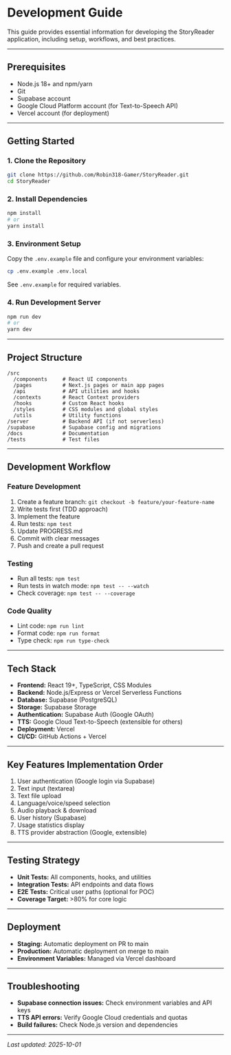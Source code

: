 # Development Guide

This guide provides essential information for developing the StoryReader application, including setup, workflows, and best practices.

---

## Prerequisites
- Node.js 18+ and npm/yarn
- Git
- Supabase account
- Google Cloud Platform account (for Text-to-Speech API)
- Vercel account (for deployment)

---

## Getting Started

### 1. Clone the Repository
```bash
git clone https://github.com/Robin318-Gamer/StoryReader.git
cd StoryReader
```

### 2. Install Dependencies
```bash
npm install
# or
yarn install
```

### 3. Environment Setup
Copy the `.env.example` file and configure your environment variables:
```bash
cp .env.example .env.local
```

See `.env.example` for required variables.

### 4. Run Development Server
```bash
npm run dev
# or
yarn dev
```

---

## Project Structure
```
/src
  /components     # React UI components
  /pages          # Next.js pages or main app pages
  /api            # API utilities and hooks
  /contexts       # React Context providers
  /hooks          # Custom React hooks
  /styles         # CSS modules and global styles
  /utils          # Utility functions
/server           # Backend API (if not serverless)
/supabase         # Supabase config and migrations
/docs             # Documentation
/tests            # Test files
```

---

## Development Workflow

### Feature Development
1. Create a feature branch: `git checkout -b feature/your-feature-name`
2. Write tests first (TDD approach)
3. Implement the feature
4. Run tests: `npm test`
5. Update PROGRESS.md
6. Commit with clear messages
7. Push and create a pull request

### Testing
- Run all tests: `npm test`
- Run tests in watch mode: `npm test -- --watch`
- Check coverage: `npm test -- --coverage`

### Code Quality
- Lint code: `npm run lint`
- Format code: `npm run format`
- Type check: `npm run type-check`

---

## Tech Stack
- **Frontend:** React 19+, TypeScript, CSS Modules
- **Backend:** Node.js/Express or Vercel Serverless Functions
- **Database:** Supabase (PostgreSQL)
- **Storage:** Supabase Storage
- **Authentication:** Supabase Auth (Google OAuth)
- **TTS:** Google Cloud Text-to-Speech (extensible for others)
- **Deployment:** Vercel
- **CI/CD:** GitHub Actions + Vercel

---

## Key Features Implementation Order
1. User authentication (Google login via Supabase)
2. Text input (textarea)
3. Text file upload
4. Language/voice/speed selection
5. Audio playback & download
6. User history (Supabase)
7. Usage statistics display
8. TTS provider abstraction (Google, extensible)

---

## Testing Strategy
- **Unit Tests:** All components, hooks, and utilities
- **Integration Tests:** API endpoints and data flows
- **E2E Tests:** Critical user paths (optional for POC)
- **Coverage Target:** >80% for core logic

---

## Deployment
- **Staging:** Automatic deployment on PR to main
- **Production:** Automatic deployment on merge to main
- **Environment Variables:** Managed via Vercel dashboard

---

## Troubleshooting
- **Supabase connection issues:** Check environment variables and API keys
- **TTS API errors:** Verify Google Cloud credentials and quotas
- **Build failures:** Check Node.js version and dependencies

---

_Last updated: 2025-10-01_
